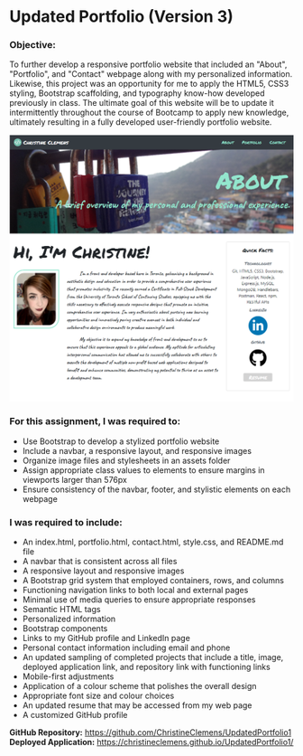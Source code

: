 # Updated Portfolio (Version 3)

### Objective:
   To further develop a responsive portfolio website that included an "About", "Portfolio", and "Contact" webpage along with my personalized information. Likewise, this project was an opportunity for me to apply the HTML5, CSS3 styling, Bootstrap scaffolding, and typography know-how developed previously in class. The ultimate goal of this website will be to update it intermittently throughout the course of Bootcamp to apply new knowledge, ultimately resulting in a fully developed user-friendly portfolio website.     

![alt text](./assets/Preview.png)

### For this assignment, I was required to:
* Use Bootstrap to develop a stylized portfolio website
* Include a navbar, a responsive layout, and responsive images
* Organize image files and stylesheets in an assets folder
* Assign appropriate class values to elements to ensure margins in viewports larger than 576px
* Ensure consistency of the navbar, footer, and stylistic elements on each webpage

### I was required to include:
* An index.html, portfolio.html, contact.html, style.css, and README.md file
* A navbar that is consistent across all files
* A responsive layout and responsive images
* A Bootstrap grid system that employed containers, rows, and columns
* Functioning navigation links to both local and external pages
* Minimal use of media queries to ensure appropriate responses
* Semantic HTML tags
* Personalized information
* Bootstrap components
* Links to my GitHub profile and LinkedIn page
* Personal contact information including email and phone
* An updated sampling of completed projects that include a title, image, deployed application link, and repository link with functioning links
* Mobile-first adjustments
* Application of a colour scheme that polishes the overall design
* Appropriate font size and colour choices
* An updated resume that may be accessed from my web page
* A customized GitHub profile


**GitHub Repository:** https://github.com/ChristineClemens/UpdatedPortfolio1      
**Deployed Application:** https://christineclemens.github.io/UpdatedPortfolio1/
